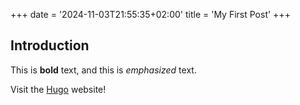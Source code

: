 +++
date = '2024-11-03T21:55:35+02:00'
title = 'My First Post'
+++

## Introduction

This is **bold** text, and this is *emphasized* text.

Visit the [Hugo](https://gohugo.io) website!